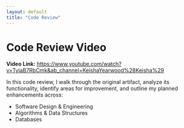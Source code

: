 ```yaml
---
layout: default
title: "Code Review"
---
```


# Code Review Video

**Video Link:** https://www.youtube.com/watch?v=TyiaB7RbCmk&ab_channel=KeishaYearwood%28Keisha%29

In this code review, I walk through the original artifact, analyze its functionality, identify areas for improvement, and outline my planned enhancements across:

- Software Design & Engineering  
- Algorithms & Data Structures  
- Databases  
